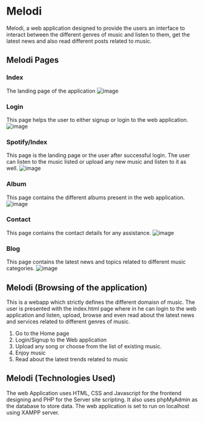 # Melodi
Melodi, a web application designed to provide the users an interface to interact between the different genres of music and listen to them, get the latest news and also read different posts related to music. 



## Melodi Pages
### Index
The landing page of the application
![image](https://github.com/MayureeDas/Melodi/assets/75084167/a9fec1fc-9f6f-436a-a9b9-cb80850035e4)


### Login
This page helps the user to either signup or login to the web application.
![image](https://github.com/MayureeDas/Melodi/assets/75084167/499e2a1b-acb3-4e9f-bc3e-1ab1ace11def)


### Spotify/Index
This page is the landing page or the user after successful login. 
The user can listen to the music listed or upload any new music and listen to it as well.
![image](https://github.com/MayureeDas/Melodi/assets/75084167/2346e6d9-03dd-404e-8812-cee7e6db7ad8)


### Album
This page contains the different albums present in the web application.
![image](https://github.com/MayureeDas/Melodi/assets/75084167/a35aaca1-3766-498c-992a-dd529293ea32)


### Contact
This page contains the contact details for any assistance.
![image](https://github.com/MayureeDas/Melodi/assets/75084167/dfa68ed1-ea19-4973-a0f6-6eeeead0482d)


### Blog
This page contains the latest news and topics related to different music categories.
![image](https://github.com/MayureeDas/Melodi/assets/75084167/c1c9ca11-3131-40a8-aa24-2dcd71bda374)




## Melodi (Browsing of the application)
This is a webapp which strictly defines the different domaisn of music. The user is presented with the index.html page where in he can login to the web application and listen, upload, browse and even read about the latest news and services related to different genres of music.
1. Go to the Home page
2. Login/Signup to the Web application
3. Upload any song or choose from the list of existing music.
4. Enjoy music
5. Read about the latest trends related to music



## Melodi (Technologies Used)
The web Application uses HTML, CSS and Javascript for the frontend designing and PHP for the Server site scripting. It also uses phpMyAdmin as the database to store data. The web application is set to run on localhost using XAMPP server.

